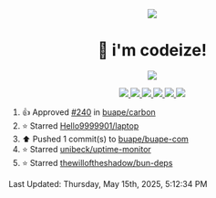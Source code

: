 <p align="center">
    <img src="https://avatars.githubusercontent.com/u/63158950?s=400&u=dd76c829ae30921e131dcbe7c830dc368e2d6e8a&v=4" />
</p>

<h1 align="center">
    👋 i'm codeize!
</h1>

<p align="center">
  <a href="https://skillicons.dev">
    <img align="center" src="https://skillicons.dev/icons?i=discord,bots,ts,nodejs,mysql,postgresql,react,nextjs,tailwindcss" />
  </a>
</p>

<p align="center">
  <a href="https://discord.com/users/668423998777982997">
    <img src="https://nocache.advaith.workers.dev?url=https://img.shields.io/endpoint?url=https://dev.discordprofiles.me/api/badge/status/668423998777982997?simple=true" />
    <img src="https://nocache.advaith.workers.dev?url=https://img.shields.io/endpoint?url=https://dev.discordprofiles.me/api/badge/vscode/668423998777982997" />
    <img src="https://nocache.advaith.workers.dev?url=https://img.shields.io/endpoint?url=https://dev.discordprofiles.me/api/badge/playing/668423998777982997" />
    <img src="https://nocache.advaith.workers.dev?url=https://img.shields.io/endpoint?url=https://dev.discordprofiles.me/api/badge/spotify/668423998777982997" />
    <img src="https://komarev.com/ghpvc/?username=codeize" />
    <img src="https://hits.link/hits?url=https%3A%2F%2Fgithub.com%2FCodeize" />
  </a>
</p>

<!--RECENT_ACTIVITY:start-->
1. 👍 Approved [#240](https://github.com/buape/carbon/pull/240#pullrequestreview-2804562064) in [buape/carbon](https://github.com/buape/carbon)<br>
2. ⭐ Starred [Hello9999901/laptop](https://github.com/Hello9999901/laptop)<br>
3. ⬆️ Pushed 1 commit(s) to [buape/buape-com](https://github.com/buape/buape-com)<br>
4. ⭐ Starred [unibeck/uptime-monitor](https://github.com/unibeck/uptime-monitor)<br>
5. ⭐ Starred [thewilloftheshadow/bun-deps](https://github.com/thewilloftheshadow/bun-deps)<br>
<!--RECENT_ACTIVITY:end-->

<!--RECENT_ACTIVITY:last_update-->
Last Updated: Thursday, May 15th, 2025, 5:12:34 PM
<!--RECENT_ACTIVITY:last_update_end-->
